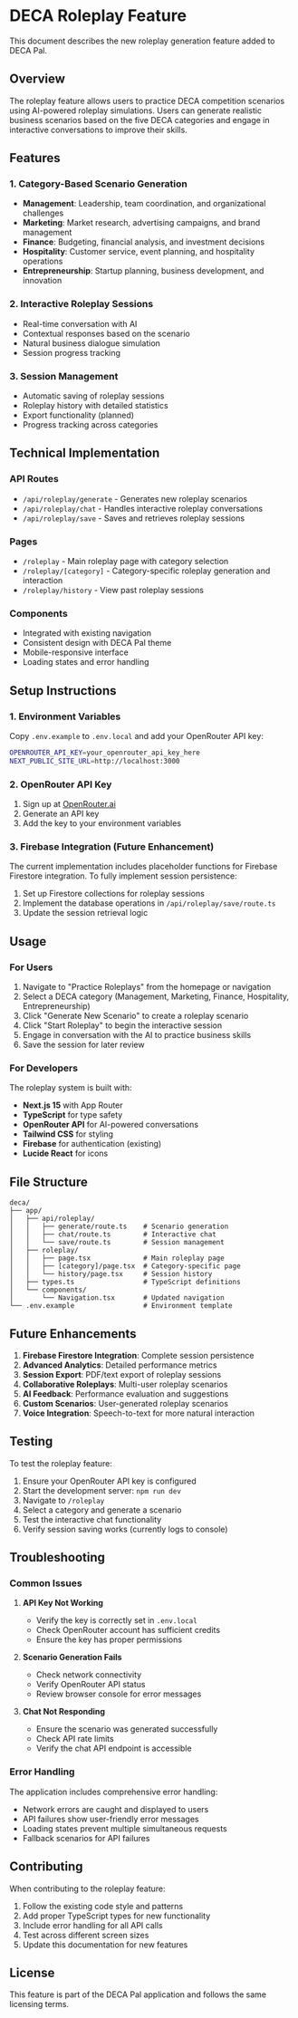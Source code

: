 # DECA Roleplay Feature

This document describes the new roleplay generation feature added to DECA Pal.

## Overview

The roleplay feature allows users to practice DECA competition scenarios using AI-powered roleplay simulations. Users can generate realistic business scenarios based on the five DECA categories and engage in interactive conversations to improve their skills.

## Features

### 1. Category-Based Scenario Generation
- **Management**: Leadership, team coordination, and organizational challenges
- **Marketing**: Market research, advertising campaigns, and brand management
- **Finance**: Budgeting, financial analysis, and investment decisions
- **Hospitality**: Customer service, event planning, and hospitality operations
- **Entrepreneurship**: Startup planning, business development, and innovation

### 2. Interactive Roleplay Sessions
- Real-time conversation with AI
- Contextual responses based on the scenario
- Natural business dialogue simulation
- Session progress tracking

### 3. Session Management
- Automatic saving of roleplay sessions
- Roleplay history with detailed statistics
- Export functionality (planned)
- Progress tracking across categories

## Technical Implementation

### API Routes
- `/api/roleplay/generate` - Generates new roleplay scenarios
- `/api/roleplay/chat` - Handles interactive roleplay conversations
- `/api/roleplay/save` - Saves and retrieves roleplay sessions

### Pages
- `/roleplay` - Main roleplay page with category selection
- `/roleplay/[category]` - Category-specific roleplay generation and interaction
- `/roleplay/history` - View past roleplay sessions

### Components
- Integrated with existing navigation
- Consistent design with DECA Pal theme
- Mobile-responsive interface
- Loading states and error handling

## Setup Instructions

### 1. Environment Variables
Copy `.env.example` to `.env.local` and add your OpenRouter API key:

```bash
OPENROUTER_API_KEY=your_openrouter_api_key_here
NEXT_PUBLIC_SITE_URL=http://localhost:3000
```

### 2. OpenRouter API Key
1. Sign up at [OpenRouter.ai](https://openrouter.ai)
2. Generate an API key
3. Add the key to your environment variables

### 3. Firebase Integration (Future Enhancement)
The current implementation includes placeholder functions for Firebase Firestore integration. To fully implement session persistence:

1. Set up Firestore collections for roleplay sessions
2. Implement the database operations in `/api/roleplay/save/route.ts`
3. Update the session retrieval logic

## Usage

### For Users
1. Navigate to "Practice Roleplays" from the homepage or navigation
2. Select a DECA category (Management, Marketing, Finance, Hospitality, Entrepreneurship)
3. Click "Generate New Scenario" to create a roleplay scenario
4. Click "Start Roleplay" to begin the interactive session
5. Engage in conversation with the AI to practice business skills
6. Save the session for later review

### For Developers
The roleplay system is built with:
- **Next.js 15** with App Router
- **TypeScript** for type safety
- **OpenRouter API** for AI-powered conversations
- **Tailwind CSS** for styling
- **Firebase** for authentication (existing)
- **Lucide React** for icons

## File Structure

```
deca/
├── app/
│   ├── api/roleplay/
│   │   ├── generate/route.ts    # Scenario generation
│   │   ├── chat/route.ts        # Interactive chat
│   │   └── save/route.ts        # Session management
│   ├── roleplay/
│   │   ├── page.tsx             # Main roleplay page
│   │   ├── [category]/page.tsx  # Category-specific page
│   │   └── history/page.tsx     # Session history
│   ├── types.ts                 # TypeScript definitions
│   └── components/
│       └── Navigation.tsx       # Updated navigation
└── .env.example                 # Environment template
```

## Future Enhancements

1. **Firebase Firestore Integration**: Complete session persistence
2. **Advanced Analytics**: Detailed performance metrics
3. **Session Export**: PDF/text export of roleplay sessions
4. **Collaborative Roleplays**: Multi-user roleplay scenarios
5. **AI Feedback**: Performance evaluation and suggestions
6. **Custom Scenarios**: User-generated roleplay scenarios
7. **Voice Integration**: Speech-to-text for more natural interaction

## Testing

To test the roleplay feature:

1. Ensure your OpenRouter API key is configured
2. Start the development server: `npm run dev`
3. Navigate to `/roleplay`
4. Select a category and generate a scenario
5. Test the interactive chat functionality
6. Verify session saving works (currently logs to console)

## Troubleshooting

### Common Issues

1. **API Key Not Working**
   - Verify the key is correctly set in `.env.local`
   - Check OpenRouter account has sufficient credits
   - Ensure the key has proper permissions

2. **Scenario Generation Fails**
   - Check network connectivity
   - Verify OpenRouter API status
   - Review browser console for error messages

3. **Chat Not Responding**
   - Ensure the scenario was generated successfully
   - Check API rate limits
   - Verify the chat API endpoint is accessible

### Error Handling

The application includes comprehensive error handling:
- Network errors are caught and displayed to users
- API failures show user-friendly error messages
- Loading states prevent multiple simultaneous requests
- Fallback scenarios for API failures

## Contributing

When contributing to the roleplay feature:

1. Follow the existing code style and patterns
2. Add proper TypeScript types for new functionality
3. Include error handling for all API calls
4. Test across different screen sizes
5. Update this documentation for new features

## License

This feature is part of the DECA Pal application and follows the same licensing terms.